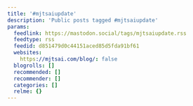 ```yaml
---
title: '#mjtsaiupdate'
description: 'Public posts tagged #mjtsaiupdate'
params:
  feedlink: https://mastodon.social/tags/mjtsaiupdate.rss
  feedtype: rss
  feedid: d851479d0c44151aced85d5fda91bf61
  websites:
    https://mjtsai.com/blog/: false
  blogrolls: []
  recommended: []
  recommender: []
  categories: []
  relme: {}
---
```

